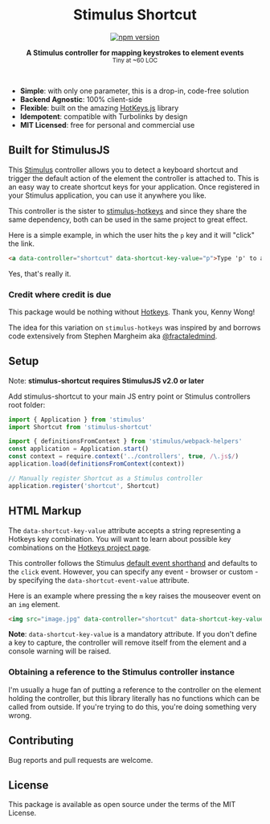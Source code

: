 <h1 align="center">Stimulus Shortcut</h1>
<p align="center">
  <a href="https://www.npmjs.com/package/stimulus-shortcut" rel="nofollow">
    <img src="https://badge.fury.io/js/stimulus-shortcut.svg" alt="npm version">
  </a>
</p>

<p align="center">
  <b>A Stimulus controller for mapping keystrokes to element events</b></br>
  <sub>Tiny at ~60 LOC </sub>
</p>

<br />

- **Simple**: with only one parameter, this is a drop-in, code-free solution
- **Backend Agnostic**: 100% client-side
- **Flexible**: built on the amazing [HotKeys.js](https://wangchujiang.com/hotkeys/) library
- **Idempotent**: compatible with Turbolinks by design
- **MIT Licensed**: free for personal and commercial use

## Built for StimulusJS

This [Stimulus](https://stimulus.hotwired.dev/) controller allows you to detect a keyboard shortcut and trigger the default action of the element the controller is attached to. This is an easy way to create shortcut keys for your application. Once registered in your Stimulus application, you can use it anywhere you like.

This controller is the sister to [stimulus-hotkeys](https://www.npmjs.com/package/stimulus-hotkeys) and since they share the same dependency, both can be used in the same project to great effect.

Here is a simple example, in which the user hits the `p` key and it will "click" the link.

```html
<a data-controller="shortcut" data-shortcut-key-value="p">Type 'p' to activate me!</a>
```

<tiny>Yes, that's really it.</tiny>

### Credit where credit is due

This package would be nothing without [Hotkeys](https://wangchujiang.com/hotkeys/). Thank you, Kenny Wong!

The idea for this variation on `stimulus-hotkeys` was inspired by and borrows code extensively from Stephen Margheim aka [@fractaledmind](https://github.com/fractaledmind).

## Setup

Note: **stimulus-shortcut requires StimulusJS v2.0 or later**

Add stimulus-shortcut to your main JS entry point or Stimulus controllers root folder:

```js
import { Application } from 'stimulus'
import Shortcut from 'stimulus-shortcut'

import { definitionsFromContext } from 'stimulus/webpack-helpers'
const application = Application.start()
const context = require.context('../controllers', true, /\.js$/)
application.load(definitionsFromContext(context))

// Manually register Shortcut as a Stimulus controller
application.register('shortcut', Shortcut)
```

## HTML Markup

The `data-shortcut-key-value` attribute accepts a string representing a Hotkeys key combination. You will want to learn about possible key combinations on the [Hotkeys project page](https://wangchujiang.com/hotkeys/).

This controller follows the Stimulus [default event shorthand](https://stimulusjs.org/reference/actions#event-shorthand) and defaults to the `click` event. However, you can specify any event - browser or custom - by specifying the `data-shortcut-event-value` attribute.

Here is an example where pressing the `m` key raises the mouseover event on an `img` element.

```html
<img src="image.jpg" data-controller="shortcut" data-shortcut-key-value="m" data-shortcut-event-value="mouseover">
```

**Note**: `data-shortcut-key-value` is a mandatory attribute. If you don't define a key to capture, the controller will remove itself from the element and a console warning will be raised.

### Obtaining a reference to the Stimulus controller instance

I'm usually a huge fan of putting a reference to the controller on the element holding the controller, but this library literally has no functions which can be called from outside. If you're trying to do this, you're doing something very wrong.

## Contributing

Bug reports and pull requests are welcome.

## License

This package is available as open source under the terms of the MIT License.